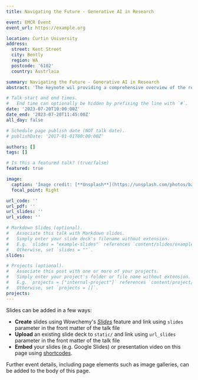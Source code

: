 ```yaml
---
title: Navigating the Future - Generative AI in Research

event: EMCR Event
event_url: https://example.org

location: Curtin University
address:
  street: Kent Street
  city: Bently
  region: WA
  postcode: '6102'
  country: Austrlaia

summary: Navigating the Future - Generative AI in Research
abstract: 'The keynote wil providing a comprehensive overview of the remarkable potential of Generative AI and its transformative influence in the realm of academic research. The keynote will delve into the technicalities of Generative AI, its practical applications, and the ethical considerations required in its usage.'

# Talk start and end times.
#   End time can optionally be hidden by prefixing the line with `#`.
date: '2023-07-20T10:00:00Z'
date_end: '2023-07-20T11:45:00Z'
all_day: false

# Schedule page publish date (NOT talk date).
# publishDate: '2017-01-01T00:00:00Z'

authors: []
tags: []

# Is this a featured talk? (true/false)
featured: true

image:
  caption: 'Image credit: [**Unsplash**](https://unsplash.com/photos/bzdhc5b3Bxs)'
  focal_point: Right

url_code: ''
url_pdf: ''
url_slides: ''
url_video: ''

# Markdown Slides (optional).
#   Associate this talk with Markdown slides.
#   Simply enter your slide deck's filename without extension.
#   E.g. `slides = "example-slides"` references `content/slides/example-slides.md`.
#   Otherwise, set `slides = ""`.
slides:

# Projects (optional).
#   Associate this post with one or more of your projects.
#   Simply enter your project's folder or file name without extension.
#   E.g. `projects = ["internal-project"]` references `content/project/deep-learning/index.md`.
#   Otherwise, set `projects = []`.
projects:
---
```


Slides can be added in a few ways:

- **Create** slides using Wowchemy's [_Slides_](https://wowchemy.com/docs/managing-content/#create-slides) feature and link using `slides` parameter in the front matter of the talk file
- **Upload** an existing slide deck to `static/` and link using `url_slides` parameter in the front matter of the talk file
- **Embed** your slides (e.g. Google Slides) or presentation video on this page using [shortcodes](https://wowchemy.com/docs/writing-markdown-latex/).

Further event details, including page elements such as image galleries, can be added to the body of this page.
